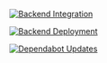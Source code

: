 [![Backend Integration](https://github.com/HzaRashid/Issue-Tracker/actions/workflows/ci-server.yml/badge.svg)](https://github.com/HzaRashid/Issue-Tracker/actions/workflows/ci-server.yml)

[![Backend Deployment](https://github.com/HzaRashid/Issue-Tracker/actions/workflows/cd-server.yml/badge.svg)](https://github.com/HzaRashid/Issue-Tracker/actions/workflows/cd-server.yml)

[![Dependabot Updates](https://github.com/HzaRashid/Issue-Tracker/actions/workflows/dependabot/dependabot-updates/badge.svg)](https://github.com/HzaRashid/Issue-Tracker/actions/workflows/dependabot/dependabot-updates)